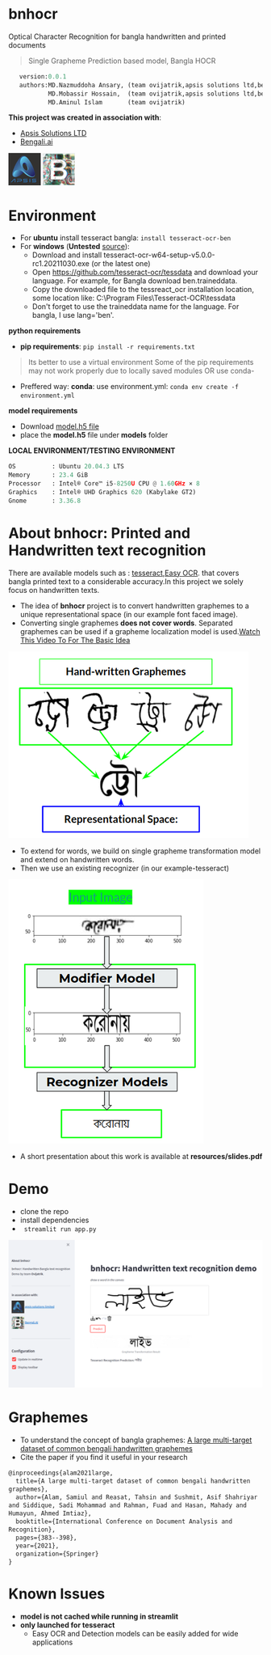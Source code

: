# bnhocr
Optical Character Recognition for bangla handwritten and printed documents
> Single Grapheme Prediction based model, Bangla HOCR

```python
   version:0.0.1
   authors:MD.Nazmuddoha Ansary, (team ovijatrik,apsis solutions ltd,bengali.ai)
           MD.Mobassir Hossain,  (team ovijatrik,apsis solutions ltd,bengali.ai) 
           MD.Aminul Islam       (team ovijatrik)
```
**This project was created in association with**:
* [Apsis Solutions LTD](https://apsissolutions.com/)
* [Bengali.ai](https://bengali.ai/)

![](/resources/apsis.png)
![](/resources/bai.png)

# Environment
* For **ubuntu** install tesseract bangla: ```install tesseract-ocr-ben```
* For **windows** (**Untested** [source](https://stackoverflow.com/questions/63048908/how-do-i-install-a-new-language-pack-for-tesseract-on-windows)):
    * Download and install tesseract-ocr-w64-setup-v5.0.0-rc1.20211030.exe (or the latest one)
    * Open https://github.com/tesseract-ocr/tessdata and download your language. For example, for Bangla download ben.traineddata.
    * Copy the downloaded file to the tessreact_ocr installation location, some location like: C:\Program Files\Tesseract-OCR\tessdata
    * Don't forget to use the traineddata name for the language. For bangla, I use lang='ben'.

**python requirements**

* **pip requirements**: ```pip install -r requirements.txt``` 

> Its better to use a virtual environment 
> Some of the pip requirements may not work properly due to locally saved modules
> OR use conda-

* Preffered way: **conda**: use environment.yml: ```conda env create -f environment.yml```


**model requirements**
* Download [model.h5 file](https://drive.google.com/file/d/1urxvfuO3edpW4HDzFTIIhcFPPmos1hcG/view?usp=sharing)
* place the **model.h5** file under **models** folder


**LOCAL ENVIRONMENT/TESTING ENVIRONMENT**  

```python
OS          : Ubuntu 20.04.3 LTS       
Memory      : 23.4 GiB 
Processor   : Intel® Core™ i5-8250U CPU @ 1.60GHz × 8    
Graphics    : Intel® UHD Graphics 620 (Kabylake GT2)  
Gnome       : 3.36.8
```

# About bnhocr: Printed and Handwritten text recognition
There are available models such as : [tesseract](https://github.com/tesseract-ocr/tesseract),[Easy OCR](https://github.com/JaidedAI/EasyOCR). that covers bangla printed text to a considerable accuracy.In this project we solely focus on handwritten texts.

* The idea of **bnhocr** project is to convert handwritten graphemes to a unique representational space (in our example font faced image).
* Converting single graphemes **does not cover words**. Separated graphemes can be used if a grapheme localization model is used.[Watch This Video To For The Basic Idea](https://www.youtube.com/watch?v=7Ye9oV1MqbU) 

![](/resources/idea.png)

* To extend for words, we build on single grapheme transformation model and extend on handwritten words.
* Then we use an existing recognizer (in our example-tesseract)

![](/resources/implementation.png)

* A short presentation about this work is available at **resources/slides.pdf**



# Demo
* clone the repo
* install dependencies 
* ``` streamlit run app.py```

![](/resources/demo.png)

# Graphemes
* To understand the concept of bangla graphemes: [A large multi-target dataset of common bengali handwritten graphemes](https://www.springerprofessional.de/en/a-large-multi-target-dataset-of-common-bengali-handwritten-graph/19631662)
* Cite the paper if you find it useful in your research
```bibtext
@inproceedings{alam2021large,
  title={A large multi-target dataset of common bengali handwritten graphemes},
  author={Alam, Samiul and Reasat, Tahsin and Sushmit, Asif Shahriyar and Siddique, Sadi Mohammad and Rahman, Fuad and Hasan, Mahady and Humayun, Ahmed Imtiaz},
  booktitle={International Conference on Document Analysis and Recognition},
  pages={383--398},
  year={2021},
  organization={Springer}
}
```

# Known Issues
* **model is not cached while running in streamlit**
* **only launched for tesseract**
  * Easy OCR and Detection models can be easily added for wide applications 